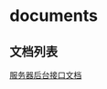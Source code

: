 # documents
## 文档列表
[服务器后台接口文档](https://github.com/NextFaceRecognition/documents/blob/master/backend_interface.md)
